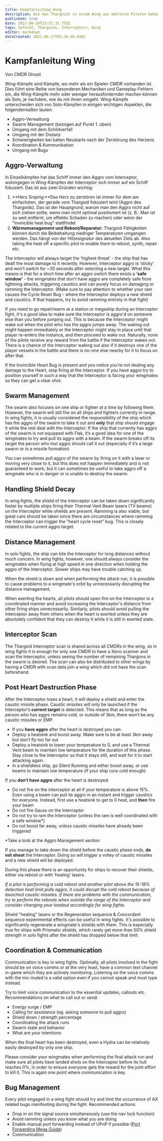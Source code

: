```yaml
---
title: Kampfanleitung Wing
description: Wie man Thargoids in einem Wing aus mehreren Piloten bekämpft.
published: true
date: 2021-06-24T23:51:31.755Z
tags: Gefecht, Thargoids, Interceptors, Wing
editor: markdown
dateCreated: 2021-06-17T05:36:40.698Z
---
```


# Kampfanleitung Wing

Von CMDR Ghosti

Wing-Kämpfe sind Kämpfe, wo mehr als ein Spieler-CMDR vorhanden ist. Dies führt eine Reihe von besonderen Mechaniken und Gameplay-Fehlern ein, die Wing-Kämpfe mehr oder weniger herausfordernder machen können als Solo, je nachdem, wie du mit ihnen umgeht. Wing-Kämpfe unterscheiden sich von Solo-Kämpfen in einigen wichtigen Aspekten, die folgendermaßen lauten:

-   Aggro-Verwaltung
-   Swarm Management (bezogen auf Punkt 1. oben)
-   Umgang mit dem Schildverfall
-   Umgang mit der Distanz
-   Schwierigkeiten bei kalten Neustarts nach der Zerstörung des Herzens
-   Koordination & Kommunikation
-   Umgang mit Bugs

## Aggro-Verwaltung

In Einzelkämpfen hat das Schiff immer den Aggro vom Interceptor, wohingegen in Wing-Kämpfen der Interceptor sich immer auf ein Schiff fokusiert. Das ist aus zwei Gründen wichtig:

1.  **Herz Sniping:**Das Herz zu zerstören ist immer für dem am einfachsten, der gerade vom Thargoid fokusiert wird (Aggro des Thargoids). Das ist der Hauptgrund, warum man den Aggro nicht auf sich ziehen sollte, wenn man nicht optimal positioniert ist (z. B.: Man ist zu weit entfernt, um effektiv Schaden zu machen) oder wenn der "Invincible heat bug" stattfindet
2.  **Wärmemanagement und Reboot/Reparatur:** Thargoid-Fähigkeiten können durch die Beibehaltung niedriger Temperaturen umgangen werden. Das hängt von der Hitzesignatur des aktuellen Ziels ab. Also taking the heat off a specific pilot to enable them to reboot, synth, repair etc.

The Interceptor will always target the ‘highest threat’ - the ship that has dealt the most damage to it recently. However, Interceptor aggro is ‘sticky’ and won’t switch for ~30 seconds after selecting a new target. What this means is that for a short time after an aggro switch there exists a **‘safe window’** \- the wingmates that don’t have aggro are completely safe from lightning attacks, triggering caustics and can purely focus on damaging or ramming the Interceptor. (Make sure to pay attention to whether your ram causes the Cycle Reset Bug - where the Interceptor deploys a new shield and caustics. If that happens, try to avoid ramming entirely in that fight)

If you need to go repair/rearm at a station or megaship during an Interceptor fight, it's a good idea to make sure the Interceptor is aggro'd on someone else than you before jumping out. This is because the Interceptor might wake out when the pilot who has the aggro jumps away. The waking out might happen immediately or the Interceptor might stay in place until that player re-enters the instance, and then proceed to wake out. Naturally, none of the pilots receive any reward from the battle if the Interceptor wakes out. There is a chance of the Interceptor waking out also if it destroys one of the player vessels in the battle and there is no-one else nearby for it to focus on after that.

If the Invincible Heart Bug is present and you notice you’re not dealing any damage to the Heart, stop firing at the Interceptor. If you have aggro try to position yourself in such a way that the Interceptor is facing your wingmates so they can get a clear shot.

## Swarm Management

The swarm also focuses on one ship or fighter at a time by following them. However, the swarm will still fire on all ships and fighters currently in range. In wing fights, it is usually considered the responsibility of the ship which has the aggro of the swarm to take it out and **only** that ship should engage it while the rest deal with the Interceptor. If the ship that currently has aggro of the swarm is not equipped with Flak, it’s a good idea for one of the wingmates to try and pull its aggro with a beam. If the swarm breaks off its target the person who lost aggro should call it out (especially if it’s a large swarm or in a missile formation)

You can sometimes pull aggro of the swarm by firing on it with a laser or moving very close to it, but this does not happen immediately and is not guaranteed to work, but it can sometimes be useful to take aggro off a wingmate who is in danger or is unable to destroy the swarm.

## Handling Shield Decay

In wing fights, the shield of the Interceptor can be taken down significantly faster by multiple ships firing their Thermal Vent Beam lasers (TV beams) on the Interceptor while shields are present. Ramming is also viable, but great care should be taken since there are circumstances where ramming the Interceptor can trigger the "heart cycle reset" bug. This is closely related to the current aggro target.

## Distance Management

In solo fights, the ship can kite the Interceptor for long distances without much concern. In wing fights, however, one should always consider the wingmates when flying at high speed in one direction when holding the aggro of the Interceptor. Slower ships may have trouble catching up.

When the shield is down and when performing the attack run, it is possible to cause problems to a wingmate's orbit by unnecessarily disrupting the distance management.

When exerting the hearts, all pilots should open fire on the Interceptor in a coordinated manner and avoid increasing the Interceptor's distance from other firing ships unnecessarily. Similarly, pilots should avoid pulling the Interceptor away from others when the heart is exerted unless they are absolutely confident that they can destroy it while it is still in exerted state.

## Interceptor Scan

The Thargoid Interceptor scan is shared across all CMDRs in the wing, so in wing fights it is enough for only one CMDR to have a Xeno scanner and scan the Interceptor, unless seeing the number of remaining Thargons in the swarm is desired. The scan can also be distributed to other wings by having a CMDR with scan data join a wing which did not have the scan beforehand.

## Post Heart Destruction Phase

After the Interceptor loses a heart, it will deploy a shield and enter the caustic missile phase. Caustic missiles will only be launched if the Interceptor’s **current target** is detected. This means that as long as the person who has aggro remains cold, or outside of 3km, there won’t be any caustic missiles or EMP.

-   If you **have aggro** after the heart is destroyed you can:
-   Deploy a heatsink and boost away. Make sure to be at least 3km away but don’t fly too far out
-   Deploy a heatsink to lower your temperature to 0, and use a Thermal Vent beam to maintain low temperature for the duration of this phase. Stay close to the interceptor so that it stays still, and wait for it to start attacking again.
-   In a shieldless ship, go Silent Running and either boost away, or use beams to maintain low temperature (if your ship runs cold enough)

If you **don’t have aggro** after the heart is destroyed:

-   Do not fire on the interceptor at all if your temperature is above 15%. Even using a beam can pull its aggro in an instant and trigger caustics for everyone. Instead, first use a heatsink to get to 0 heat, and **then** fire your beam
-   Do not fire Gauss on the Interceptor
-   Do not try to ram the Interceptor (unless the ram is well coordinated with a safe window\*)
-   Do not boost far away, unless caustic missiles have already been triggered

\*Take a look at the Aggro Management section

If you manage to take down the shield before the caustic phase ends, **do not shoot** the Interceptor. Doing so will trigger a volley of caustic missiles and a new shield will be deployed.

During this phase there is an opportunity for ships to recover their shields, either via reboot or with ‘healing’ lasers.

*If a pilot is performing a cold reboot and another pilot above the 15-18% detection heat limit pulls aggro, it could disrupt the cold reboot because of launched caustic missiles. If there are problems with the communication, try to perform the reboots when outside the range of the Interceptor and consider changing your loadout accordingly for wing fights.*

Shield "healing" lasers or the Regeneration sequence & Concordant sequence experimental effects can be useful in wing fights. It's possible to significantly regenerate a wingmate's shields with them. This is especially true for ships with Prismatic shields, which rarely get more than 50% shield strength in solo fights after the shield has dropped below that limit.

## Coordination & Communication

Communication is key in wing fights. Optimally, all pilots involved in the fight should be on voice comms or at the very least, have a common text channel in-game which they are actively monitoring. Listening on the voice comms with the mic muted is a valid option even if you cannot speak and must type instead.

Try to limit voice communication to the essential updates, callouts etc. Recommendations on what to call out or send:

-   Energy surge / EMP
-   Calling for assistance (eg. asking someone to pull aggro)
-   Shield down / strength percentage
-   Coordinating the attack runs
-   Swarm state and behavior
-   What are your intentions

When the final heart has been destroyed, even a Hydra can be relatively easily destroyed by only one ship.

Please consider your wingmates when performing the final attack run and make sure all pilots have landed shots on the Interceptor before its hull reaches 0%, in order to ensure everyone gets the reward for the joint effort to kill it. This is again one point where communication is key.

## Bug Management

Every pilot engaged in a wing fight should try and limit the occurrence of AX related bugs manifesting during the fight. Recommended actions:

-   Drop in on the signal source simultaneously (use the nav lock function)
-   Avoid ramming unless you know what you are doing
-   Enable manual port forwarding instead of UPnP if possible ([Port Forwarding Mega Guide](https://www.reddit.com/r/EliteDangerous/comments/da2qh3/elitedangerous_port_forwarding_mega_guide/))
-   Communication